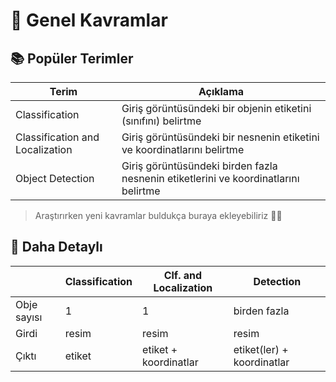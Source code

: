 # 🌱 Genel Kavramlar
## 📚 Popüler Terimler

| Terim                | Açıklama                                       |
| -------------------- | ---------------------------------------------- |
| Classification       | Giriş görüntüsündeki bir objenin etiketini (sınıfını) belirtme |
| Classification and Localization | Giriş görüntüsündeki bir nesnenin etiketini ve koordinatlarını belirtme |
| Object Detection     |  Giriş görüntüsündeki birden fazla nesnenin etiketlerini ve koordinatlarını belirtme |

> Araştırırken yeni kavramlar buldukça buraya ekleyebiliriz 👷‍♂️

## 📑 Daha Detaylı

|             | Classification | Clf. and Localization | Detection              |
| ----------- | -------------- | --------------------- | ---------------------- |
| Obje sayısı | 1              | 1                     | birden fazla           |
| Girdi       | resim          | resim                 | resim                  |
| Çıktı       | etiket         | etiket + koordinatlar | etiket(ler) + koordinatlar |

